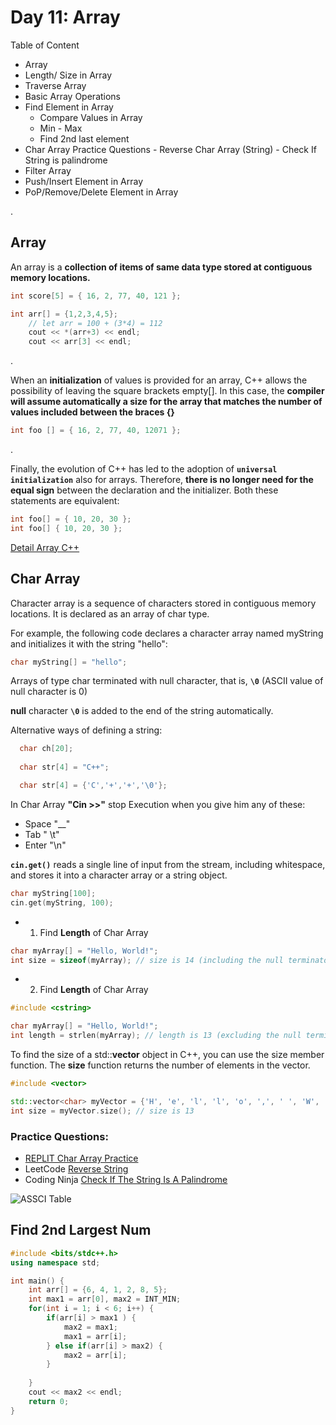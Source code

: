 # Day 11: Array 

Table of Content
- Array
- Length/ Size in Array 
- Traverse Array
- Basic Array Operations
- Find Element in Array
	- Compare Values in Array
	- Min - Max
	- Find 2nd last element 
 - Char Array Practice Questions
        - Reverse Char Array (String)
        - Check If String is palindrome
- Filter Array 
- Push/Insert Element in Array
- PoP/Remove/Delete Element in Array


.


## Array
An array is a **collection of items of same data type stored at contiguous memory locations.**

```c++
int score[5] = { 16, 2, 77, 40, 121 };  
```

```c++
int arr[] = {1,2,3,4,5};
	// let arr = 100 + (3*4) = 112 
	cout << *(arr+3) << endl;
	cout << arr[3] << endl;
```

.

When an **initialization** of values is provided for an array, C++ allows the possibility of leaving the square brackets empty[]. In this case, the **compiler will assume automatically a size for the array that matches the number of values included between the braces {}**

```c++
int foo [] = { 16, 2, 77, 40, 12071 };
```

.

Finally, the evolution of C++ has led to the adoption of **`universal initialization`** also for arrays. Therefore, **there is no longer need for the equal sign** between the declaration and the initializer. Both these statements are equivalent:

```c++
int foo[] = { 10, 20, 30 };
int foo[] { 10, 20, 30 }; 
```

[Detail Array C++](https://www.cpp.edu/~elab/ECE114/Array.html)




## Char Array

Character array is a sequence of characters stored in contiguous memory locations. It is declared as an array of char type.

For example, the following code declares a character array named myString and initializes it with the string "hello":

```c++
char myString[] = "hello";
```

Arrays of type char terminated with null character, that is, **`\0`** (ASCII value of null character is 0)

**null** character **`\0`** is added to the end of the string automatically.

Alternative ways of defining a string:
```c++
  char ch[20];
  
  char str[4] = "C++";

  char str[4] = {'C','+','+','\0'};
```


In Char Array **"Cin >>"** stop Execution when you give him any of these: 
- Space          "__"
- Tab            " \t"
- Enter          "\n"  


**`cin.get()`** reads a single line of input from the stream, including whitespace, and stores it into a character array or a string object.
```c++
char myString[100];
cin.get(myString, 100);
```

- 1. Find **Length** of Char Array
```c++
char myArray[] = "Hello, World!";
int size = sizeof(myArray); // size is 14 (including the null terminator)
```

- 2. Find **Length** of Char Array
```c++
#include <cstring>

char myArray[] = "Hello, World!";
int length = strlen(myArray); // length is 13 (excluding the null terminator)
```

To find the size of a std::**vector<char>** object in C++, you can use the size member function. The **size** function returns the number of elements in the vector.

```c++
#include <vector>

std::vector<char> myVector = {'H', 'e', 'l', 'l', 'o', ',', ' ', 'W', 'o', 'r', 'l', 'd', '!'};
int size = myVector.size(); // size is 13
```

### Practice Questions:
- [REPLIT Char Array Practice](https://replit.com/@ahaniqbal/Char-Array-Reverse-Character-ArrayString#main.cpp)
- LeetCode [Reverse String](https://leetcode.com/problems/reverse-string/) 
- Coding Ninja [Check If The String Is A Palindrome](https://www.codingninjas.com/codestudio/problems/check-if-the-string-is-a-palindrome_1062633#:~:text=Example%20%3A,string%20is%20also%20a%20palindrome.)



![ASSCI Table](https://camo.githubusercontent.com/2d5391bdfdc17f64e1bea83a10af59f0d4852170ff08e336883396f891d40f1e/68747470733a2f2f7072657062797465732d6d6973632d696d616765732e73332e61702d736f7574682d312e616d617a6f6e6177732e636f6d2f6173736574732f313637343535323635323136302d41534349492532305461626c65253230437070312e706e67)



## Find 2nd Largest Num

```c++
#include <bits/stdc++.h>
using namespace std;

int main() {
	int arr[] = {6, 4, 1, 2, 8, 5};
	int max1 = arr[0], max2 = INT_MIN;
	for(int i = 1; i < 6; i++) {
		if(arr[i] > max1 ) {
			max2 = max1;
			max1 = arr[i];
		} else if(arr[i] > max2) {
			max2 = arr[i];
		}
		
	}
	cout << max2 << endl;
	return 0;
}
```
